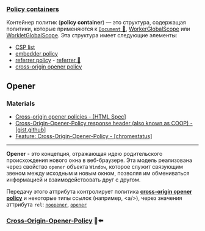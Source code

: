 ### [Policy containers](https://html.spec.whatwg.org/multipage/browsers.html#policy-containers)

Контейнер политик (**policy container**) — это структура, содержащая политики, которые применяются к [`Document` 📂](../document.md), [WorkerGlobalScope](https://html.spec.whatwg.org/multipage/workers.html#workerglobalscope) или [WorkletGlobalScope](https://html.spec.whatwg.org/multipage/worklets.html#workletglobalscope). Эта структура имеет следующие элементы:

- [CSP list](https://w3c.github.io/webappsec-csp/#csp-list)
- [embedder policy](https://html.spec.whatwg.org/multipage/browsers.html#embedder-policy)
- [referrer policy](https://w3c.github.io/webappsec-referrer-policy/#referrer-policy) - [referrer 📂](../../../../../communication/http/topics/referrer-and-policy.md)
- [cross-origin opener policy](https://html.spec.whatwg.org/multipage/browsers.html#cross-origin-opener-policy)

## Opener

### Materials

- [Cross-origin opener policies - [HTML Spec]](https://html.spec.whatwg.org/multipage/browsers.html#cross-origin-opener-policies)
- [Cross-Origin-Opener-Policy response header (also known as COOP) - [gist.github]](https://gist.github.com/annevk/6f2dd8c79c77123f39797f6bdac43f3e)
- [Feature: Cross-Origin-Opener-Policy - [chromestatus]](https://chromestatus.com/feature/5432089535053824)

___

**Opener** - это концепция, отражающая идею родительского происхождения нового окна в веб-браузере. Эта модель реализована через свойство `opener` объекта `Window`, которое служит связующим звеном между исходным и новым окном, позволяя им обмениваться информацией и взаимодействовать друг с другом.

Передачу этого аттрибута контролирует политика [**cross-origin opener policy**](https://html.spec.whatwg.org/multipage/browsers.html#cross-origin-opener-policy) и некоторые типы ссылок (например, <а/>), через значения аттрибута `rel`: [`noopener`](https://html.spec.whatwg.org/multipage/links.html#link-type-noopener), [`opener`](https://html.spec.whatwg.org/multipage/links.html#link-type-opener)

### [Cross-Origin-Opener-Policy](https://html.spec.whatwg.org/multipage/browsers.html#cross-origin-opener-policies) 🎩⬅️
